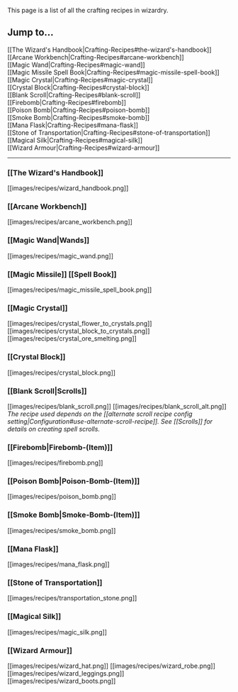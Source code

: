 This page is a list of all the crafting recipes in wizardry.

## Jump to...
[[The Wizard's Handbook|Crafting-Recipes#the-wizard's-handbook]]  
[[Arcane Workbench|Crafting-Recipes#arcane-workbench]]  
[[Magic Wand|Crafting-Recipes#magic-wand]]  
[[Magic Missile Spell Book|Crafting-Recipes#magic-missile-spell-book]]  
[[Magic Crystal|Crafting-Recipes#magic-crystal]]  
[[Crystal Block|Crafting-Recipes#crystal-block]]  
[[Blank Scroll|Crafting-Recipes#blank-scroll]]  
[[Firebomb|Crafting-Recipes#firebomb]]  
[[Poison Bomb|Crafting-Recipes#poison-bomb]]  
[[Smoke Bomb|Crafting-Recipes#smoke-bomb]]  
[[Mana Flask|Crafting-Recipes#mana-flask]]  
[[Stone of Transportation|Crafting-Recipes#stone-of-transportation]]  
[[Magical Silk|Crafting-Recipes#magical-silk]]  
[[Wizard Armour|Crafting-Recipes#wizard-armour]]  

---

### [[The Wizard's Handbook]]
[[images/recipes/wizard_handbook.png]]

### [[Arcane Workbench]]
[[images/recipes/arcane_workbench.png]]

### [[Magic Wand|Wands]]
[[images/recipes/magic_wand.png]]

### [[Magic Missile]] [[Spell Book]]
[[images/recipes/magic_missile_spell_book.png]]

### [[Magic Crystal]]
[[images/recipes/crystal_flower_to_crystals.png]] [[images/recipes/crystal_block_to_crystals.png]] [[images/recipes/crystal_ore_smelting.png]]

### [[Crystal Block]]
[[images/recipes/crystal_block.png]]

### [[Blank Scroll|Scrolls]]
[[images/recipes/blank_scroll.png]] [[images/recipes/blank_scroll_alt.png]]  
_The recipe used depends on the [[alternate scroll recipe config setting|Configuration#use-alternate-scroll-recipe]]. See [[Scrolls]] for details on creating spell scrolls._

### [[Firebomb|Firebomb-(Item)]]
[[images/recipes/firebomb.png]]

### [[Poison Bomb|Poison-Bomb-(Item)]]
[[images/recipes/poison_bomb.png]]

### [[Smoke Bomb|Smoke-Bomb-(Item)]]
[[images/recipes/smoke_bomb.png]]

### [[Mana Flask]]
[[images/recipes/mana_flask.png]]

### [[Stone of Transportation]]
[[images/recipes/transportation_stone.png]]

### [[Magical Silk]]
[[images/recipes/magic_silk.png]]

### [[Wizard Armour]]
[[images/recipes/wizard_hat.png]] [[images/recipes/wizard_robe.png]] [[images/recipes/wizard_leggings.png]] [[images/recipes/wizard_boots.png]]